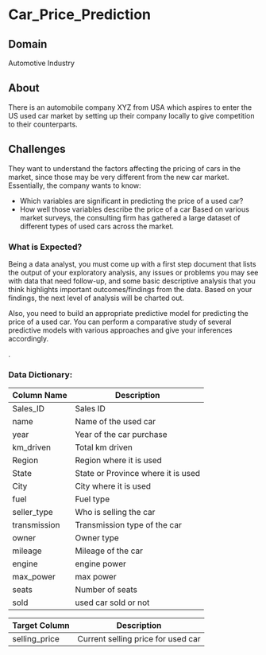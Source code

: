 # Car_Price_Prediction

## Domain
Automotive Industry

## About
There is an automobile company XYZ from USA which aspires to enter the US used car market by setting up their company locally to give competition to their counterparts.


## Challenges
They want to understand the factors affecting the pricing of cars in the market, since those may be very different from the new car market. Essentially, the company wants to know:
- Which variables are significant in predicting the price of a used car?
- How well those variables describe the price of a car
Based on various market surveys, the consulting firm has gathered a large dataset of different types of used cars across the market.


### What is Expected?
Being a data analyst, you must come up with a first step document that lists the output of your exploratory analysis, any issues or problems you may see with data that need follow-up, and some basic descriptive analysis that you think highlights important outcomes/findings from the data. Based on your findings, the next level of analysis will be charted out.

Also, you need to build an appropriate predictive model for predicting the price of a used car. You can perform a comparative study of several predictive models with various approaches and give your inferences accordingly. 

.
### Data Dictionary:
|Column Name |	Description                        |
|------------|-------------------------------------|
|Sales_ID    |	Sales ID                           |
|name        | 	Name of the used car               |
|year        |	Year of the car purchase           |
|km_driven   |	Total km driven                    |
|Region      |	Region where it is used            |
|State       |	State or Province where it is used |
|City        | City where it is used               |
|fuel        |	Fuel type                          |
|seller_type |	Who is selling the car             |
|transmission|	Transmission type of the car       |
|owner	     | Owner type                          |
|mileage	   | Mileage of the car                  |
|engine	     | engine power                        |
|max_power   |	max power                          |
|seats       |	Number of seats                    |
|sold        | 	used car sold or not               |


|Target Column|	Description                         |
|-------------|-------------------------------------|
|selling_price|	Current selling price for used car  |



